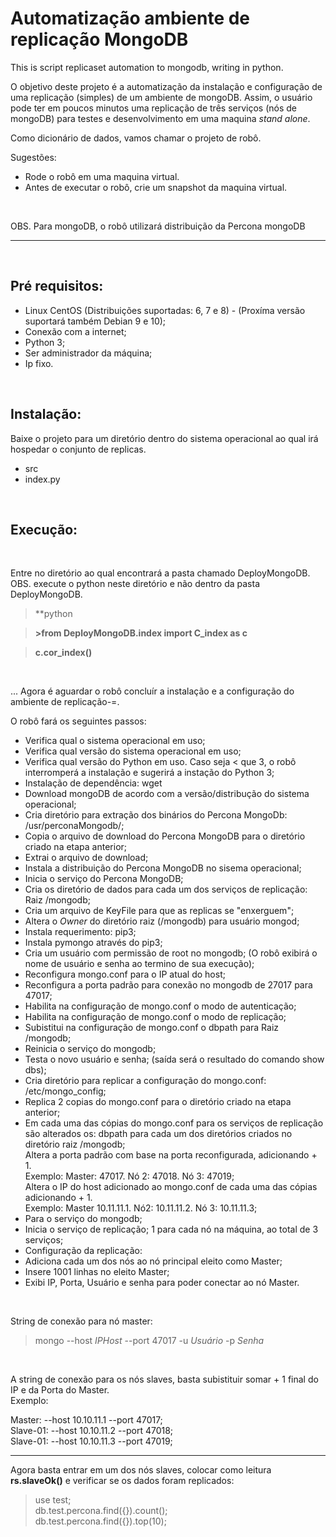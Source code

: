 # Automatização ambiente de replicação MongoDB
This is script replicaset  automation to mongodb, writing in python.

O objetivo deste projeto é a automatização da instalação e configuração de uma replicação (simples) de um ambiente de mongoDB. Assim, o usuário pode ter em poucos minutos uma replicação de três serviços (nós de mongoDB) para testes e desenvolvimento em uma maquina *stand alone*.

Como dicionário de dados, vamos chamar o projeto de robô.
<br>

Sugestões: 
* Rode o robô em uma maquina virtual.
* Antes de executar o robô, crie um snapshot da maquina virtual.
<br>

OBS. Para mongoDB, o robô utilizará distribuição da Percona mongoDB

---
<br>

## Pré requisitos:

* Linux CentOS (Distribuições suportadas: 6, 7 e 8) - (Proxíma versão suportará também Debian 9 e 10);
* Conexão com a internet;
* Python 3;
* Ser administrador da máquina;
* Ip fixo.

<br>

## Instalação:

Baixe o projeto para um diretório dentro do sistema operacional ao qual irá hospedar o conjunto de replicas.

* src
* index.py
<br>

## Execução:
<br>

Entre no diretório ao qual encontrará a pasta chamado DeployMongoDB. OBS. execute o python neste diretório e não dentro da pasta DeployMongoDB.

> **python

> **>from DeployMongoDB.index import C_index as c**

> **c.cor_index()** 
<br>

... Agora é aguardar o robô concluír a instalação e a configuração do ambiente de replicação-=.

O robô fará os seguintes passos:

* Verifica qual o sistema operacional em uso;
* Verifica qual versão do sistema operacional em uso;
* Verifica qual versão do Python em uso. Caso seja < que 3, o robô interromperá a instalação e sugerirá a instação do Python 3;
* Instalação de dependência: wget
* Download mongoDB de acordo com a versão/distribução do sistema operacional;
* Cria diretório para extração dos binários do Percona MongoDb: /usr/perconaMongodb/;
* Copia o arquivo de download do Percona MongoDB para o diretório criado na etapa anterior;
* Extrai o arquivo de download;
* Instala a distribuição do Percona MongoDB no sisema operacional;
* Inicia o serviço do Percona MongoDB;
* Cria os diretório de dados para cada um dos serviços de replicação: Raiz /mongodb;
* Cria um arquivo de KeyFile para que as replicas se "enxerguem";
* Altera o *Owner* do diretório raiz (/mongodb) para usuário mongod;
* Instala requerimento: pip3;
* Instala pymongo através do pip3;
* Cria um usuário com permissão de root no mongodb; (O robô exibirá o nome de usuário e senha ao termino de sua execução);
* Reconfigura mongo.conf para o IP atual do host;
* Reconfigura a porta padrão para conexão no mongodb de 27017 para 47017;
* Habilita na configuração de mongo.conf o modo de autenticação;
* Habilita na configuração de mongo.conf o modo de replicação;
* Subistitui na configuração de mongo.conf o dbpath para Raiz /mongodb;
* Reinicia o serviço do mongodb;
* Testa o novo usuário e senha; (saída será o resultado do comando show dbs);
* Cria diretório para replicar a configuração do mongo.conf: /etc/mongo_config;
* Replica 2 copias do mongo.conf para o diretório criado na etapa anterior;
* Em cada uma das cópias do mongo.conf para os serviços de replicação são alterados os: 
dbpath para cada um dos diretórios criados no diretório raiz /mongodb; <br>
Altera a porta padrão com base na porta reconfigurada, adicionando + 1.<br>
Exemplo: Master: 47017. Nó 2: 47018. Nó 3: 47019; <br>
Altera o IP do host adicionado ao mongo.conf de cada uma das cópias adicionando + 1. <br>
Exemplo: Master 10.11.11.1. Nó2: 10.11.11.2. Nó 3: 10.11.11.3;<br>
* Para o serviço do mongodb;
* Inicia o serviço de replicação; 1 para cada nó na máquina, ao total de 3 serviços;
* Configuração da replicação:
* Adiciona cada um dos nós ao nó principal eleito como Master;
* Insere 1001 linhas no eleito Master;
* Exibi IP, Porta, Usuário e senha para poder conectar ao nó Master.
<br>

String de conexão para nó master:
> mongo --host *IPHost* --port 47017 -u *Usuário* -p *Senha*
<br>

A string de conexão para os nós slaves, basta subistituir somar + 1 final do IP e da Porta do Master.
<br>
Exemplo:
<br>

Master: --host 10.10.11.1  --port 47017;<br>
Slave-01: --host 10.10.11.2 --port 47018;<br>
Slave-01: --host 10.10.11.3 --port 47019;<br>

---
Agora basta entrar em um dos nós slaves, colocar como leitura **rs.slaveOk()** e verificar se os dados foram replicados:
<br>
> use test;<br>
> db.test.percona.find({}).count();<br>
> db.test.percona.find({}).top(10);<br>





